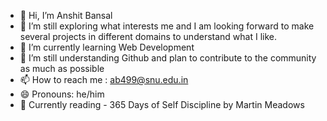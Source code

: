 - 👋 Hi, I’m Anshit Bansal
- 👀 I’m still exploring what interests me and I am looking forward to make several projects in different domains to understand what I like.
- 🌱 I’m currently learning Web Development 
- 💞️ I’m still understanding Github and plan to contribute to the community as much as possible
- 📫 How to reach me : ab499@snu.edu.in
- 😄 Pronouns: he/him
- 📕 Currently reading - 365 Days of Self Discipline by Martin Meadows 

<!---
anshitbansal21/anshitbansal21 is a ✨ special ✨ repository because its `README.md` (this file) appears on your GitHub profile.
You can click the Preview link to take a look at your changes.
--->
